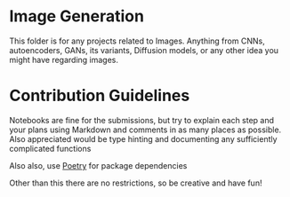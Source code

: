 # Image Generation
This folder is for any projects related to Images. Anything from CNNs, autoencoders, GANs, its variants, Diffusion models, or any other idea you might have regarding images.

# Contribution Guidelines
Notebooks are fine for the submissions, but try to explain each step and your plans using Markdown and comments in as many places as possible. 
Also appreciated would be type hinting and documenting any sufficiently complicated functions

Also also, use [Poetry](https://python-poetry.org/docs/) for package dependencies

Other than this there are no restrictions, so be creative and have fun!
